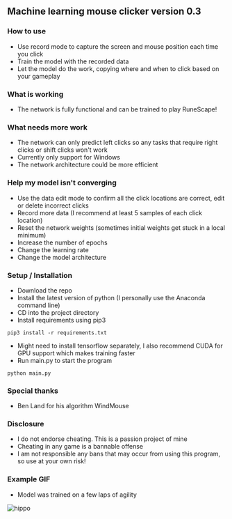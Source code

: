 ## Machine learning mouse clicker version 0.3  

### How to use  

- Use record mode to capture the screen and mouse position each time you click
- Train the model with the recorded data
- Let the model do the work, copying where and when to click based on your gameplay

### What is working

- The network is fully functional and can be trained to play RuneScape!

### What needs more work

- The network can only predict left clicks so any tasks that require right clicks or shift clicks won't work
- Currently only support for Windows
- The network architecture could be more efficient

### Help my model isn't converging

- Use the data edit mode to confirm all the click locations are correct, edit or delete incorrect clicks
- Record more data (I recommend at least 5 samples of each click location)
- Reset the network weights (sometimes initial weights get stuck in a local minimum)
- Increase the number of epochs
- Change the learning rate
- Change the model architecture

### Setup / Installation

- Download the repo
- Install the latest version of python (I personally use the Anaconda command line)
- CD into the project directory
- Install requirements using pip3
```
pip3 install -r requirements.txt
```
- Might need to install tensorflow separately, I also recommend CUDA for GPU support which makes training faster
- Run main.py to start the program
```
python main.py
```

### Special thanks

- Ben Land for his algorithm WindMouse

### Disclosure

- I do not endorse cheating. This is a passion project of mine
- Cheating in any game is a bannable offense
- I am not responsible any bans that may occur from using this program, so use at your own risk!

### Example GIF

- Model was trained on a few laps of agility

![hippo](https://media.giphy.com/media/v1.Y2lkPTc5MGI3NjExMTJhZDBjNGEyNjRhNGY4OGQxOTk1MjQ2ZGFjZjlkZWVjMWQ2NTQ5MCZjdD1n/YyhcPW1dzRpOekaE6D/giphy.gif)
